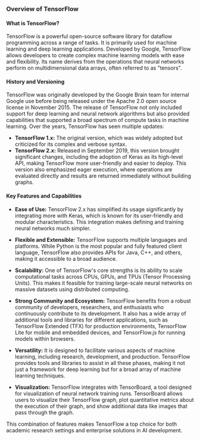 ### Overview of TensorFlow

#### What is TensorFlow?
TensorFlow is a powerful open-source software library for dataflow programming across a range of tasks. 
It is primarily used for machine learning and deep learning applications. Developed by Google, 
TensorFlow allows developers to create complex machine learning models with ease and flexibility. 
Its name derives from the operations that neural networks perform on multidimensional data arrays, often referred to as "tensors".

#### History and Versioning
TensorFlow was originally developed by the Google Brain team for internal Google use before being released under the Apache 2.0 open source license in November 2015. The release of TensorFlow not only included support for deep learning and neural network algorithms but also provided capabilities that supported a broad spectrum of compute tasks in machine learning. Over the years, TensorFlow has seen multiple updates:

- **TensorFlow 1.x:** The original version, which was widely adopted but criticized for its complex and verbose syntax.
- **TensorFlow 2.x:** Released in September 2019, this version brought significant changes, including the adoption of Keras as its high-level API, making TensorFlow more user-friendly and easier to deploy. This version also emphasized eager execution, where operations are evaluated directly and results are returned immediately without building graphs.

#### Key Features and Capabilities
- **Ease of Use:** TensorFlow 2.x has simplified its usage significantly by integrating more with Keras, 
which is known for its user-friendly and modular characteristics. This integration makes defining and training neural networks much simpler.

- **Flexible and Extensible:** TensorFlow supports multiple languages and platforms. 
While Python is the most popular and fully featured client language, TensorFlow also provides APIs for Java, C++, and others, making it accessible to a broad audience.

- **Scalability:** One of TensorFlow's core strengths is its ability to scale computational tasks across CPUs, GPUs, and TPUs (Tensor Processing Units). 
This makes it feasible for training large-scale neural networks on massive datasets using distributed computing.

- **Strong Community and Ecosystem:** TensorFlow benefits from a robust community of developers, researchers, and enthusiasts who continuously contribute to its development. 
It also has a wide array of additional tools and libraries for different applications, such as TensorFlow Extended (TFX) for production environments, TensorFlow Lite for mobile and embedded devices, and TensorFlow.js for running models within browsers.

- **Versatility:** It is designed to facilitate various aspects of machine learning, including research, development, and production. 
TensorFlow provides tools and libraries to assist in all these phases, making it not just a framework for deep learning but for a broad array of machine learning techniques.

- **Visualization:** TensorFlow integrates with TensorBoard, a tool designed for visualization of neural network training runs. 
TensorBoard allows users to visualize their TensorFlow graph, plot quantitative metrics about the execution of their graph, and show additional data like images that pass through the graph.

This combination of features makes TensorFlow a top choice for both academic research settings and enterprise solutions in AI development.